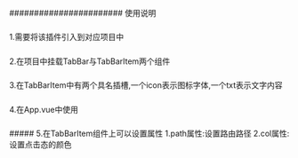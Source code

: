 #######################
使用说明
#####
1.需要将该插件引入到对应项目中
#####
2.在项目中挂载TabBar与TabBarItem两个组件
#####
3.在TabBarItem中有两个具名插槽,一个icon表示图标字体,一个txt表示文字内容
#####
4.在App.vue中使用
#####
   <TabBar>
      <TabBarItem>
         <div slot='icon'></div>
         <div slot='txt'></div>
      </TabBarItem>
   </TabBar>
#####
5.在TabBarItem组件上可以设置属性
    1.path属性:设置路由路径
    2.col属性:设置点击态的颜色